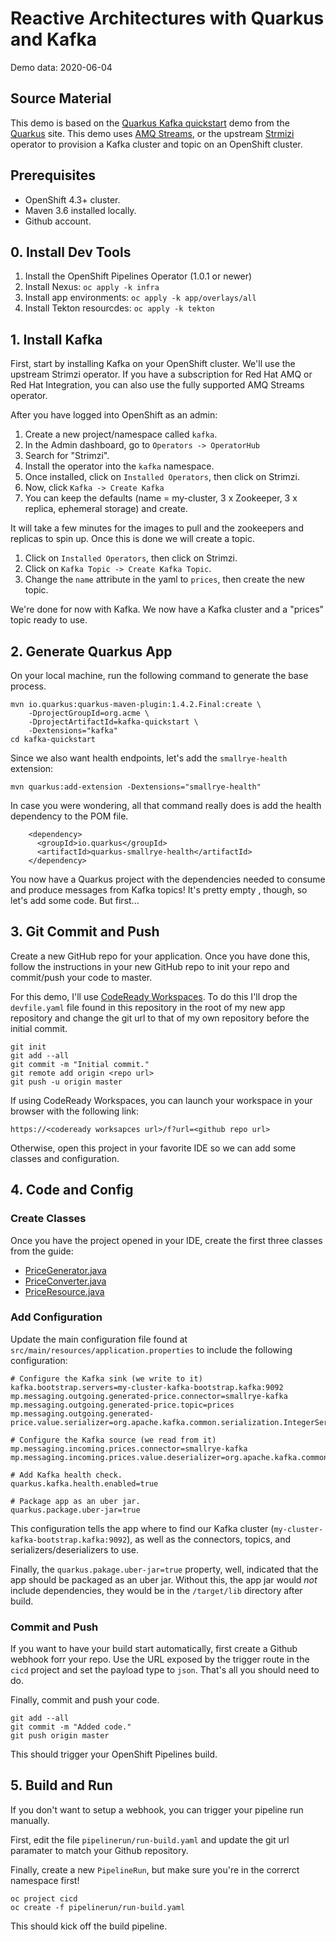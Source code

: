 # Reactive Architectures with Quarkus and Kafka

Demo data: 2020-06-04

## Source Material

This demo is based on the [Quarkus Kafka quickstart](https://quarkus.io/guides/kafka) demo from the [Quarkus](https://quarkus.io) site.  This demo uses [AMQ Streams](https://www.redhat.com/en/resources/amq-streams-datasheet), or the upstream [Strmizi](https://strimzi.io/) operator to provision a Kafka cluster and topic on an OpenShift cluster.

## Prerequisites

* OpenShift 4.3+ cluster.
* Maven 3.6 installed locally.
* Github account.

## 0. Install Dev Tools

1. Install the OpenShift Pipelines Operator (1.0.1 or newer)
2. Install Nexus: `oc apply -k infra`
3. Install app environments: `oc apply -k app/overlays/all`
4. Install Tekton resourcdes: `oc apply -k tekton`

## 1. Install Kafka

First, start by installing Kafka on your OpenShift cluster.  We'll use the upstream Strimzi operator.  If you have a subscription for Red Hat AMQ or Red Hat Integration, you can also use the fully supported AMQ Streams operator.

After you have logged into OpenShift as an admin:

1. Create a new project/namespace called `kafka`.
2. In the Admin dashboard, go to `Operators -> OperatorHub`
3. Search for "Strimzi".
4. Install the operator into the `kafka` namespace.
5. Once installed, click on `Installed Operators`, then click on Strimzi.
6. Now, click `Kafka -> Create Kafka`
7. You can keep the defaults (name = my-cluster, 3 x Zookeeper, 3 x replica, ephemeral storage) and create.

It will take a few minutes for the images to pull and the zookeepers and replicas to spin up.  Once this is done we will create a topic.

1. Click on `Installed Operators`, then click on Strimzi.
2. Click on `Kafka Topic -> Create Kafka Topic`.
3. Change the `name` attribute in the yaml to `prices`, then create the new topic.

We're done for now with Kafka.  We now have a Kafka cluster and a "prices" topic ready to use.

## 2. Generate Quarkus App

On your local machine, run the following command to generate the base process.

```
mvn io.quarkus:quarkus-maven-plugin:1.4.2.Final:create \
    -DprojectGroupId=org.acme \
    -DprojectArtifactId=kafka-quickstart \
    -Dextensions="kafka"
cd kafka-quickstart
```

Since we also want health endpoints, let's add the `smallrye-health` extension:
```
mvn quarkus:add-extension -Dextensions="smallrye-health"
```

In case you were wondering, all that command really does is add the health dependency to the POM file.
```
    <dependency>
      <groupId>io.quarkus</groupId>
      <artifactId>quarkus-smallrye-health</artifactId>
    </dependency>
```

You now have a Quarkus project with the dependencies needed to consume and produce messages from Kafka topics!  It's pretty empty , though, so let's add some code.  But first...

## 3. Git Commit and Push

Create a new GitHub repo for your application.  Once you have done this, follow the instructions in your new GitHub repo to init your repo and commit/push your code to master.

For this demo, I'll use [CodeReady Workspaces](https://developers.redhat.com/products/codeready-workspaces/overview).  To do this I'll drop the `devfile.yaml` file found in this repository in the root of my new app repository and change the git url to that of my own repository before the initial commit.

```
git init
git add --all
git commit -m "Initial commit."
git remote add origin <repo url>
git push -u origin master
```

If using CodeReady Workspaces, you can launch your workspace in your browser with the following link:
```
https://<codeready worksapces url>/f?url=<github repo url>
```

Otherwise, open this project in your favorite IDE so we can add some classes and configuration.


## 4. Code and Config

### Create Classes

Once you have the project opened in your IDE, create the first three classes from the guide:
* [PriceGenerator.java](https://quarkus.io/guides/kafka#the-price-generator)
* [PriceConverter.java](https://quarkus.io/guides/kafka#the-price-converter)
* [PriceResource.java](https://quarkus.io/guides/kafka#the-price-resource)

### Add Configuration

Update the main configuration file found at `src/main/resources/application.properties` to include the following configuration:

```
# Configure the Kafka sink (we write to it)
kafka.bootstrap.servers=my-cluster-kafka-bootstrap.kafka:9092
mp.messaging.outgoing.generated-price.connector=smallrye-kafka
mp.messaging.outgoing.generated-price.topic=prices
mp.messaging.outgoing.generated-price.value.serializer=org.apache.kafka.common.serialization.IntegerSerializer

# Configure the Kafka source (we read from it)
mp.messaging.incoming.prices.connector=smallrye-kafka
mp.messaging.incoming.prices.value.deserializer=org.apache.kafka.common.serialization.IntegerDeserializer

# Add Kafka health check.
quarkus.kafka.health.enabled=true

# Package app as an uber jar.
quarkus.package.uber-jar=true
```

This configuration tells the app where to find our Kafka cluster (`my-cluster-kafka-bootstrap.kafka:9092`), as well as the connectors, topics, and serializers/deserializers to use.

Finally, the `quarkus.pakage.uber-jar=true` property, well, indicated that the app should be packaged as an uber jar.  Without this, the app jar would *not* include dependencies, they would be in the `/target/lib` directory after build.

### Commit and Push

If you want to have your build start automatically, first create a Github webhook forr your repo.  Use the URL exposed by the trigger route in the `cicd` project and set the payload type to `json`.  That's all you should need to do.

Finally, commit and push your code.

```
git add --all
git commit -m "Added code."
git push origin master
```

This should trigger your OpenShift Pipelines build.

## 5. Build and Run

If you don't want to setup a webhook, you can trigger your pipeline run manually.

First, edit the file `pipelinerun/run-build.yaml` and update the git url paramater to match your Github repository.

Finally, create a new `PipelineRun`, but make sure you're in the correrct namespace first!

```
oc project cicd
oc create -f pipelinerun/run-build.yaml
```

This should kick off the build pipeline.
